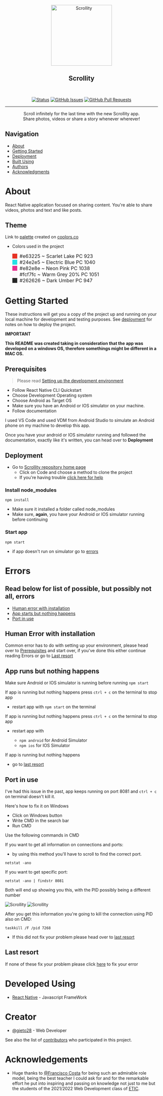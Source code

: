 <p align="center">
  <img width=200px height=200px src="https://i.imgur.com/fa3C1VZ.png" alt="Scrollity"></a>
  <!--   <img width=200px src="https://i.imgur.com/NSB9gq2.png" alt="Scrollity"></a>
 -->
  
</p>
<h2 align="center"><strong>Scrollity</strong></h2>
<br />
<div align="center">

[![Status](https://img.shields.io/badge/status-active-success.svg)]()
[![GitHub Issues](https://img.shields.io/github/issues/gieto28/Scrollity.svg)](https://github.com/Gieto28/scrollity/issues)
[![GitHub Pull Requests](https://img.shields.io/github/issues-pr/gieto28/Scrollity.svg)](https://github.com/gieto28/Scrollity/pulls)

</div>

---

<p align="center"> Scroll infinitely for the last time with the new Scrollity app. <br> Share photos, videos or share a story whenever wherever!
    <br> 
</p>

## Navigation

- [About](#about)
- [Getting Started](#gettingStarted)
- [Deployment](#deployment)
- [Built Using](#builtUsing)
- [Authors](#authors)
- [Acknowledgments](#acknowledgements)

# About <a id="about" name = "about"></a>

React Native application focused on sharing content. You're able to share videos, photos and text and like posts.

## Theme

Link to [palette](https://coolors.co/palette/e63225-24e2e5-e82e8e-fcf7fc-262626) created on [coolors.co](https://www.coolors.co)

- Colors used in the project

  <div style="display: flex; align-items:center; font-size: 16px"><div style="background-color:#e63225; height: 16px; width: 16px"> </div> <span style="margin: 0 8px"> #e63225 ~ Scarlet Lake PC 923</span></div>
  <div style="display: flex; align-items:center; font-size: 16px"><div style="background-color:#24e2e5; height: 16px; width: 16px"> </div> <span style="margin: 0 8px"> #24e2e5 ~ Electric Blue PC 1040</span></div>
  <div style="display: flex; align-items:center; font-size: 16px"><div style="background-color:#e82e8e; height: 16px; width: 16px"> </div> <span style="margin: 0 8px"> #e82e8e ~ Neon Pink PC 1038</span></div>
  <div style="display: flex; align-items:center; font-size: 16px"><div style="background-color:#fcf7fc; height: 16px; width: 16px"> </div> <span style="margin: 0 8px"> #fcf7fc ~ Warm Grey 20% PC 1051</span></div>
  <div style="display: flex; align-items:center; font-size: 16px"><div style="background-color:#262626; height: 16px; width: 16px"> </div> <span style="margin: 0 8px"> #262626 ~ Dark Umber PC 947</span></div>

# Getting Started <a id = "gettingStarted" name = "gettingStarted"></a>

These instructions will get you a copy of the project up and running on your local machine for development and testing purposes. See [deployment](#deployment) for notes on how to deploy the project.

**IMPORTANT**

**This README was created taking in consideration that the app was developed on a windows OS, therefore somethings might be different in a MAC OS.**

## Prerequisites <a id = "prerequisites" name = "prerequisites"></a>

> Please read [Setting up the development environment](https://reactnative.dev/docs/environment-setup)

- Follow React Native CLI Quickstart
- Choose Development Operating system
- Choose Android as Target OS
- Make sure you have an Android or IOS simulator on your machine.
- Follow documentation

I used VS Code and used VDM from Android Studio to simulate an Android phone on my machine to develop this app.

Once you have your android or IOS simulator running and followed the documentation, exactly like it's written, you can head over to **Deployment**

## Deployment <a id = "deployment" name = "deployment"></a>

- Go to [Scrollity repository home page](https://github.com/Gieto28/scrollity)
  - Click on Code and choose a method to clone the project
  - If you're having trouble [click here for help](https://www.google.com/search?q=how+to+clone+a+github+repository&oq=how+to+clone+a+github+repoir&aqs=chrome.1.69i57j0i13l9.4498j0j7&sourceid=chrome&ie=UTF-8)

### Install node_modules

```
npm install
```

- Make sure it installed a folder called node_modules
- Make sure, **again**, you have your Android or IOS simulator running before continuing

### Start app

```
npm start
```

- if app doesn't run on simulator go to [errors](#errors)

# Errors <a id = "errors" name = "errors"></a>

## Read below for list of possible, but possibly not all, errors

- [Human error with installation](#humanError)
- [App starts but nothing happens](#appRunsError)
- [Port in use](#portInUse)

## Human Error with installation <a id = "humanError" name = "humanError"></a>

Common error has to do with setting up your environment, please head over to [Prerequisites](#prerequisites) and start over, if you've done this either continue reading Errors or go to [Last resort](#lastResort)

## App runs but nothing happens <a id = "appRunsError" name = "appRunsError"></a>

Make sure Android or IOS simulator is running before running `npm start`

If app is running but nothing happens press `ctrl + c` on the terminal to stop app

- restart app with `npm start` on the terminal

If app is running but nothing happens press `ctrl + c` on the terminal to stop app

- restart app with

  - `npm android` for Android Simulator
  - `npm ios` for IOS Simulator

If app is running but nothing happens

- go to [last resort](#lastResort)

## Port in use <a id = "portInUse" name = "portInUse"></a>

I've had this issue in the past, app keeps running on port 8081 and `ctrl + c` on terminal doesn't kill it.

Here's how to fix it on Windows

- Click on Windows button
- Write CMD in the search bar
- Run CMD

Use the following commands in CMD

If you want to get all information on connections and ports:

- by using this method you'll have to scroll to find the correct port.

```
netstat -ano
```

If you want to get specific port:

```
netstat -ano | findstr 8081
```

Both will end up showing you this, with the PID possibly being a different number

<img src="https://i.imgur.com/YsE6DKu.png" alt="Scrollity"></a>
<img src="https://i.imgur.com/NBK17OV.png" alt="Scrollity"></a>

After you get this information you're going to kill the connection using PID also on CMD:

```
taskkill /F /pid 7268
```

- If this did not fix your problem please head over to [last resort](#lastResort)

## Last resort <a id = "lastResort" name = "lastResort"></a>

If none of these fix your problem please click [here](https://www.google.com) to fix your error

# Developed Using <a id = "builtUsing" name = "builtUsing"></a>

- [React Native](https://https://reactnative.dev/) - Javascript FrameWork

# Creator <a id = "authors" name = "authors"></a>

- [@gieto28](https://github.com/Gieto28) - Web Developer

See also the list of [contributors](https://github.com/gieto28/Scrollity/contributors) who participated in this project.

# Acknowledgements <a id = "acknowledgements" name = "acknowledgements"></a>

- Huge thanks to [@Francisco Costa](https://github.com/jfcpcosta) for being such an admirable role model, being the best teacher I could ask for and for the remarkable effort he put into inspiring and passing on knowledge not just to me but the students of the 2021/2022 Web Development class of [ETIC](https://www.etic.pt).
